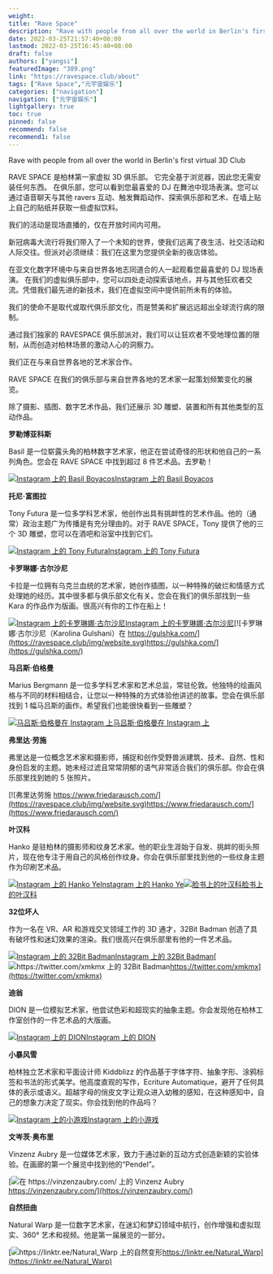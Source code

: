 ```yaml
---
weight: 
title: "Rave Space"
description: "Rave with people from all over the world in Berlin's first virtual 3D Club"
date: 2022-03-25T21:57:40+08:00
lastmod: 2022-03-25T16:45:40+08:00
draft: false
authors: ["yangsi"]
featuredImage: "389.png"
link: "https://ravespace.club/about"
tags: ["Rave Space","元宇宙娱乐"]
categories: ["navigation"]
navigation: ["元宇宙娱乐"]
lightgallery: true
toc: true
pinned: false
recommend: false
recommend1: false
---
```


Rave with people from all over the world in Berlin's first virtual 3D Club

RAVE SPACE 是柏林第一家虚拟 3D 俱乐部。
它完全基于浏览器，因此您无需安装任何东西。
在俱乐部，您可以看到您最喜爱的 DJ 在舞池中现场表演。您可以通过语音聊天与其他 ravers 互动、触发舞蹈动作、探索俱乐部和艺术、在墙上贴上自己的贴纸并获取一些虚拟饮料。

我们的活动是现场直播的，仅在开放时间内可用。

新冠病毒大流行将我们带入了一个未知的世界，使我们远离了夜生活、社交活动和人际交往。但派对必须继续：我们在这里为您提供全新的夜店体验。

在亚文化数字环境中与来自世界各地志同道合的人一起观看您最喜爱的 DJ 现场表演。
在我们的虚拟俱乐部中，您可以四处走动探索该地点，并与其他狂欢者交流。凭借我们最先进的新技术，我们在虚拟空间中提供前所未有的体验。

我们的使命不是取代或取代俱乐部文化，而是赞美和扩展远远超出全球流行病的限制。

通过我们独家的 RAVESPACE 俱乐部派对，我们可以让狂欢者不受地理位置的限制，从而创造对柏林场景的激动人心的洞察力。

我们正在与来自世界各地的艺术家合作。

 RAVE SPACE 在我们的俱乐部与来自世界各地的艺术家一起策划频繁变化的展览。

 除了摄影、插图、数字艺术作品，我们还展示 3D 雕塑、装置和所有其他类型的互动作品。

**罗勒博亚科斯**

Basil 是一位崭露头角的柏林数字艺术家，他正在尝试奇怪的形状和他自己的一系列角色。您会在 RAVE SPACE 中找到超过 8 件艺术品。去罗勒！

[![Instagram 上的 Basil Boyacos](https://ravespace.club/img/instagram.svg)Instagram 上的 Basil Boyacos](https://www.instagram.com/takisbasil/)

**托尼·富图拉**

Tony Futura 是一位多学科艺术家，他创作出具有挑衅性的艺术作品。他的（通常）政治主题广为传播是有充分理由的。对于 RAVE SPACE，Tony 提供了他的三个 3D 雕塑，您可以在酒吧和浴室中找到它们。

[![Instagram 上的 Tony Futura](https://ravespace.club/img/instagram.svg)Instagram 上的 Tony Futura](https://www.instagram.com/tonyfutura/)

**卡罗琳娜·古尔沙尼**

卡拉是一位拥有乌克兰血统的艺术家，她创作插图，以一种特殊的破烂和情感方式处理她的经历。其中很多都与俱乐部文化有关。您会在我们的俱乐部找到一些 Kara 的作品作为版画。很高兴有你的工作在船上！

[![Instagram 上的卡罗琳娜·古尔沙尼](https://ravespace.club/img/instagram.svg)Instagram 上的卡罗琳娜·古尔沙尼](https://www.instagram.com/gulshka/)[![卡罗琳娜·古尔沙尼（Karolina Gulshani）在 https://gulshka.com/](https://ravespace.club/img/website.svg)https://gulshka.com/](https://gulshka.com/)

**马吕斯·伯格曼**

Marius Bergmann 是一位多学科艺术家和艺术总监，常驻伦敦。他独特的绘画风格与不同的材料相结合，让您以一种特殊的方式体验他讲述的故事。您会在俱乐部找到 1 幅马吕斯的画作。希望我们也能很快看到一些雕塑？

[![马吕斯·伯格曼在 Instagram 上](https://ravespace.club/img/instagram.svg)马吕斯·伯格曼在 Instagram 上](https://www.instagram.com/mariwrr/)

**弗里达·劳施**

弗里达是一位概念艺术家和摄影师，捕捉和创作受野兽派建筑、技术、自然、性和身份启发的主题。她未经过滤且常常阴郁的语气非常适合我们的俱乐部。你会在俱乐部里找到她的 5 张照片。

[![弗里达劳施 https://www.friedarausch.com/](https://ravespace.club/img/website.svg)https://www.friedarausch.com/](https://www.friedarausch.com/)

**叶汉科**

Hanko 是驻柏林的摄影师和纹身艺术家。他的职业生涯始于自发、挑衅的街头照片，现在他专注于用自己的风格创作纹身。你会在俱乐部里找到他的一些纹身主题作为印刷艺术品。

[![Instagram 上的 Hanko Ye](https://ravespace.club/img/instagram.svg)Instagram 上的 Hanko Ye](https://www.instagram.com/8yeye8/)[![脸书上的叶汉科](https://ravespace.club/img/facebook.svg)脸书上的叶汉科](https://www.instagram.com/hankoye/)

**32位坏人**

作为一名在 VR、AR 和游戏交叉领域工作的 3D 通才，32Bit Badman 创造了具有破坏性和迷幻效果的渲染。我们很高兴在俱乐部里有他的一件艺术品。

[![Instagram 上的 32Bit Badman](https://ravespace.club/img/instagram.svg)Instagram 上的 32Bit Badman](https://www.instagram.com/32bit_badman/)[![https://twitter.com/xmkmx 上的 32Bit Badman](https://ravespace.club/img/website.svg)https://twitter.com/xmkmx](https://twitter.com/xmkmx)

**迪翁**

DION 是一位模拟艺术家，他尝试色彩和超现实的抽象主题。你会发现他在柏林工作室创作的一件艺术品的大版画。

[![Instagram 上的 DION](https://ravespace.club/img/instagram.svg)Instagram 上的 DION](https://www.instagram.com/dion.ateliero/)

**小暴风雪**

柏林独立艺术家和平面设计师 Kiddblizz 的作品基于字体字符、抽象字形、涂鸦标签和书法的形式美学。他高度直观的写作，Ecriture Automatique，避开了任何具体的表示或语义。超越字母的俏皮文字让观众进入幼稚的感知，在这种感知中，自己的想象力决定了现实。你会找到他的作品吗？

[![Instagram 上的小游戏](https://ravespace.club/img/instagram.svg)Instagram 上的小游戏](https://www.instagram.com/kiddblizz/)

**文岑茨·奥布里**

Vinzenz Aubry 是一位媒体艺术家，致力于通过新的互动方式创造新颖的实验体验。在画廊的第一个展览中找到他的“Pendel”。

[![在 https://vinzenzaubry.com/ 上的 Vinzenz Aubry](https://ravespace.club/img/website.svg)https://vinzenzaubry.com/](https://vinzenzaubry.com/)

**自然扭曲**

Natural Warp 是一位数字艺术家，在迷幻和梦幻领域中航行，创作增强和虚拟现实、360° 艺术和视频。他是第一届展览的一部分。

[![https://linktr.ee/Natural_Warp 上的自然变形](https://ravespace.club/img/website.svg)https://linktr.ee/Natural_Warp](https://linktr.ee/Natural_Warp)

